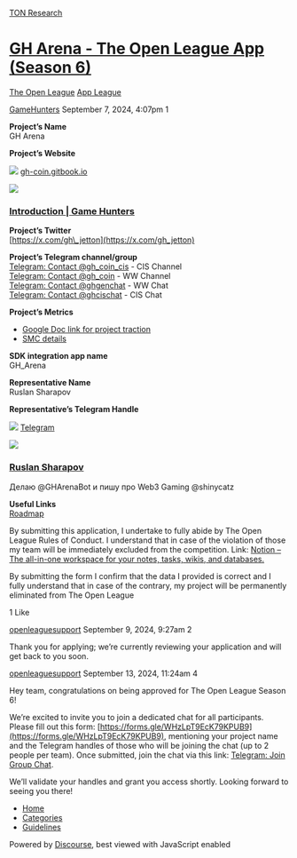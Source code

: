 [TON Research](/)

# [GH Arena - The Open League App (Season 6)](/t/gh-arena-the-open-league-app-season-6/31784)

[The Open League](/c/the-open-league/app-leaderboard/58)  [App League](/c/the-open-league/app-leaderboard/58) 

    

[GameHunters](https://tonresear.ch/u/GameHunters)   September 7, 2024, 4:07pm  1

**Project’s Name**  
GH Arena

**Project’s Website**

![](https://tonresear.ch/uploads/default/original/2X/9/9e951a2da5fa970a3cea779c066b7585bbbe3ff7.png) [gh-coin.gitbook.io](https://gh-coin.gitbook.io/game-hunters)

![](https://tonresear.ch/uploads/default/optimized/2X/9/920f61fe12b2e24b1885e01c29523cfdd5a34ff9_2_690x345.png)

### [Introduction | Game Hunters](https://gh-coin.gitbook.io/game-hunters)

**Project’s Twitter**  
[https://x.com/gh\_jetton](https://x.com/gh_jetton)

**Project’s Telegram channel/group**  
[Telegram: Contact @gh\_coin\_cis](https://t.me/gh_coin_cis) - CIS Channel  
[Telegram: Contact @gh\_coin](https://t.me/gh_coin) - WW Channel  
[Telegram: Contact @ghgenchat](https://t.me/ghgenchat) - WW Chat  
[Telegram: Contact @ghcischat](https://t.me/ghcischat) - CIS Chat

**Project’s Metrics**

*   [Google Doc link for project traction](https://docs.google.com/document/d/1K9H8zTYahH1u859_Y03iq5bD9tgFTH8nxpmkwUeh3qw/edit?usp=sharing)
*   [SMC details](https://docs.google.com/document/d/1YHRi-UC-uW9Y_I_xaq_VkfmG_tUZsx3BM8fGsfvFxOk/edit?usp=sharing)

**SDK integration app name**  
GH\_Arena

**Representative Name**  
Ruslan Sharapov

**Representative’s Telegram Handle**

![](https://telegram.org/img/website_icon.svg?4) [Telegram](https://t.me/DRAG0MIR)

![](https://tonresear.ch/uploads/default/original/2X/7/76a4f6b362e3faf7297611907fc171c582dbe1e8.jpeg)

### [Ruslan Sharapov](https://t.me/DRAG0MIR)

Делаю @GHArenaBot и пишу про Web3 Gaming @shinycatz

**Useful Links**  
[Roadmap](https://gh-coin.gitbook.io/game-hunters/roadmap)

By submitting this application, I undertake to fully abide by The Open League Rules of Conduct. I understand that in case of the violation of those my team will be immediately excluded from the competition. Link: [Notion – The all-in-one workspace for your notes, tasks, wikis, and databases.](https://ton-org.notion.site/The-Open-League-Rules-of-Conduct-04f4a0fedf1a401687075f5efd83de68)

By submitting the form I confirm that the data I provided is correct and I fully understand that in case of the contrary, my project will be permanently eliminated from The Open League

  1 Like

[openleaguesupport](https://tonresear.ch/u/openleaguesupport) September 9, 2024, 9:27am  2

Thank you for applying; we’re currently reviewing your application and will get back to you soon.

 

[openleaguesupport](https://tonresear.ch/u/openleaguesupport) September 13, 2024, 11:24am  4

Hey team, congratulations on being approved for The Open League Season 6!

We’re excited to invite you to join a dedicated chat for all participants. Please fill out this form: [https://forms.gle/WHzLpT9EcK79KPUB9](https://forms.gle/WHzLpT9EcK79KPUB9), mentioning your project name and the Telegram handles of those who will be joining the chat (up to 2 people per team). Once submitted, join the chat via this link: [Telegram: Join Group Chat](https://t.me/+TbKriSZt35BiNmUy).

We’ll validate your handles and grant you access shortly. Looking forward to seeing you there!

 

*   [Home](/)
*   [Categories](/categories)
*   [Guidelines](/guidelines)

Powered by [Discourse](https://www.discourse.org), best viewed with JavaScript enabled
